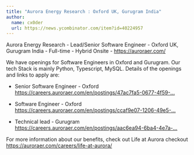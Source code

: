 ```yaml
---
title: "Aurora Energy Research : Oxford UK, Gurugram India"
author:
  name: cx0der
  url: https://news.ycombinator.com/item?id=40224957
---
```

Aurora Energy Research - Lead&#x2F;Senior Software Engineer - Oxford UK, Gurugram India - Full-time - Hybrid Onsite - <a href="https:&#x2F;&#x2F;auroraer.com&#x2F;" rel="nofollow">https:&#x2F;&#x2F;auroraer.com&#x2F;</a>

We have openings for Software Engineers in Oxford and Gurugram. Our tech Stack is mainly Python, Typescript, MySQL.
Details of the openings and links to apply are:

* Senior Software Engineer - Oxford <a href="https:&#x2F;&#x2F;careers.auroraer.com&#x2F;en&#x2F;postings&#x2F;47ac7fa5-0677-4f59-b60e-41ac00859e36" rel="nofollow">https:&#x2F;&#x2F;careers.auroraer.com&#x2F;en&#x2F;postings&#x2F;47ac7fa5-0677-4f59-...</a>

* Software Engineer - Oxford <a href="https:&#x2F;&#x2F;careers.auroraer.com&#x2F;en&#x2F;postings&#x2F;ccaf9e07-1206-49e5-8fb9-bb7068ceab27" rel="nofollow">https:&#x2F;&#x2F;careers.auroraer.com&#x2F;en&#x2F;postings&#x2F;ccaf9e07-1206-49e5-...</a>

* Technical lead - Gurugram <a href="https:&#x2F;&#x2F;careers.auroraer.com&#x2F;en&#x2F;postings&#x2F;aac6ea94-6ba4-4e7a-8eb4-2bf6a76ff09c" rel="nofollow">https:&#x2F;&#x2F;careers.auroraer.com&#x2F;en&#x2F;postings&#x2F;aac6ea94-6ba4-4e7a-...</a>

For more information about our benefits, check out Life at Aurora checkout <a href="https:&#x2F;&#x2F;auroraer.com&#x2F;careers&#x2F;life-at-aurora&#x2F;" rel="nofollow">https:&#x2F;&#x2F;auroraer.com&#x2F;careers&#x2F;life-at-aurora&#x2F;</a>
